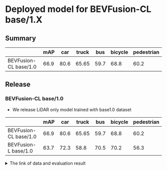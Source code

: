 # Deployed model for BEVFusion-CL base/1.X
## Summary

|                       | mAP  | car  | truck | bus  | bicycle | pedestrian |
| --------------------- | ---- | ---- | ----- | ---- | ------- | ---------- |
| BEVFusion-CL base/1.0 | 66.9 |  80.6 | 65.65 | 59.7 | 68.8    | 60.2       |

## Release
### BEVFusion-CL base/1.0

- We release LiDAR only model trained with base1.0 dataset

|                       | mAP  | car  | truck | bus  | bicycle | pedestrian |
| --------------------- | ---- | ---- | ----- | ---- | ------- | ---------- |
| BEVFusion-CL base/1.0 | 66.9 |  80.6 | 65.65 | 59.7 | 68.8    | 60.2       |
| BEVFusion-L base/1.0  | 63.7 |  72.3 | 58.8  | 70.5 | 70.2    | 56.3       |

<details>
<summary> The link of data and evaluation result </summary>

- model
  - Training dataset: DB JPNTAXI v1.0 + DB JPNTAXI v2.0 + DB JPNTAXI v3.0 + DB GSM8 v1.0 + DB J6 v1.0 (total frames: 34,137)
  - [Config file path](https://github.com/tier4/AWML/blob/05302ecc9e832f3c988019f5d30fdfc105455027/projects/BEVFusion/configs/t4dataset/bevfusion_camera_lidar_voxel_second_secfpn_1xb1_t4xx1.py)
  - Training results [model-zoo]
    - [logs.zip](https://download.autoware-ml-model-zoo.tier4.jp/autoware-ml/models/bevfusion/bevfusion-cl/t4base/v1.0/logs.zip)
    - [checkpoint_best.pth](https://download.autoware-ml-model-zoo.tier4.jp/autoware-ml/models/bevfusion/bevfusion-cl/t4base/v1.0/best_NuScenes_metric_T4Metric_mAP_epoch_38.pth)
    - [checkpoint_latest.pth](https://download.autoware-ml-model-zoo.tier4.jp/autoware-ml/models/bevfusion/bevfusion-cl/t4base/v1.0/epoch_40.pth)
    - [config.py](https://download.autoware-ml-model-zoo.tier4.jp/autoware-ml/models/bevfusion/bevfusion-cl/t4base/v1.0/bevfusion_camera_lidar_voxel_second_secfpn_l4_2xb4_base_1.0.py)
  - train time: NVIDIA A100 80GB * 2 * 40 epochs = 4.5 days
  - Evaluation result with test-dataset: DB JPNTAXI v1.0 + DB JPNTAXI v2.0 + DB JPNTAXI v3.0 + DB GSM8 v1.0 + DB J6 v1.0 (total frames: 1,394):

| class_name | mAP  | AP@0.5m | AP@1.0m | AP@2.0m | AP@4.0m |
| ---- | ---- | ---- | ---- | ---- | ---- |
| car        | 80.6 | 69.4    | 80.9    | 85.0    | 87.1    |
| truck      | 65.5 | 42.6    | 64.6    | 74.8    | 79.8    |
| bus        | 59.7 | 30.8    | 58.1    | 72.3    | 77.4    |
| bicycle    | 68.8 | 65.8    | 69.5    | 69.8    | 70.2    |
| pedestrian | 60.2 | 51.2    | 58.3    | 63.6    | 67.8    |

</details>
